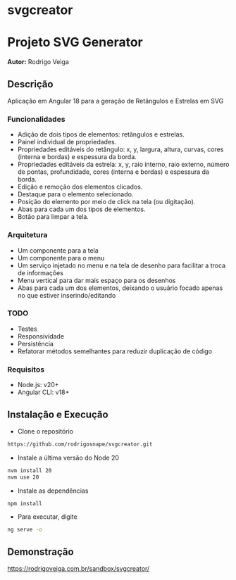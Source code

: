 # svgcreator

# Projeto SVG Generator

**Autor:** Rodrigo Veiga

## Descrição

Aplicação em Angular 18 para a geração de Retângulos e Estrelas em SVG

### Funcionalidades

- Adição de dois tipos de elementos: retângulos e estrelas.
- Painel individual de propriedades.
- Propriedades editáveis do retângulo: x, y, largura, altura, curvas, cores (interna e bordas) e espessura da borda.
- Propriedades editáveis da estrela: x, y, raio interno, raio externo, número de pontas, profundidade, cores (interna e bordas) e espessura da borda.
- Edição e remoção dos elementos clicados.
- Destaque para o elemento selecionado.
- Posição do elemento por meio de click na tela (ou digitação).
- Abas para cada um dos tipos de elementos.
- Botão para limpar a tela.

### Arquitetura

- Um componente para a tela
- Um componente para o menu
- Um serviço injetado no menu e na tela de desenho para facilitar a troca de informações
- Menu vertical para dar mais espaço para os desenhos
- Abas para cada um dos elementos, deixando o usuário focado apenas no que estiver inserindo/editando

### TODO

- Testes
- Responsividade
- Persistência
- Refatorar métodos semelhantes para reduzir duplicação de código

### Requisitos

- Node.js: v20+
- Angular CLI: v18+

## Instalação e Execução

- Clone o repositório
```bash
https://github.com/rodrigosnape/svgcreator.git
```
- Instale a última versão do Node 20
```bash
nvm install 20
nvm use 20
```
- Instale as dependências
```bash
npm install
```
- Para executar, digite
```bash
ng serve -o
```

## Demonstração

https://rodrigoveiga.com.br/sandbox/svgcreator/







